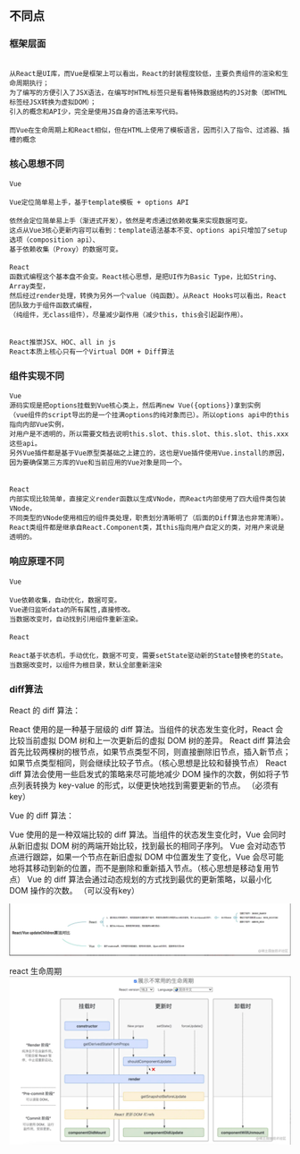 ## 不同点
### 框架层面

```text

从React是UI库，而Vue是框架上可以看出，React的封装程度较低，主要负责组件的渲染和生命周期执行；
为了编写的方便引入了JSX语法，在编写时HTML标签只是有着特殊数据结构的JS对象（即HTML标签经JSX转换为虚拟DOM）；
引入的概念和API少，完全是使用JS自身的语法来写代码。

而Vue在生命周期上和React相似，但在HTML上使用了模板语言，因而引入了指令、过滤器、插槽的概念
```


### 核心思想不同
```text
Vue

Vue定位简单易上手，基于template模板 + options API

依然会定位简单易上手（渐进式开发），依然是考虑通过依赖收集来实现数据可变。
这点从Vue3核心更新内容可以看到：template语法基本不变、options api只增加了setup选项（composition api）、
基于依赖收集（Proxy）的数据可变。

React
函数式编程这个基本盘不会变。React核心思想，是把UI作为Basic Type，比如String、Array类型，
然后经过render处理，转换为另外一个value（纯函数）。从React Hooks可以看出，React团队致力于组件函数式编程，
（纯组件，无class组件），尽量减少副作用（减少this，this会引起副作用）。


React推崇JSX、HOC、all in js
React本质上核心只有一个Virtual DOM + Diff算法

```

### 组件实现不同
```text
Vue
源码实现是把options挂载到Vue核心类上，然后再new Vue({options})拿到实例
（vue组件的script导出的是一个挂满options的纯对象而已）。所以options api中的this指向内部Vue实例，
对用户是不透明的，所以需要文档去说明this.slot、this.slot、this.slot、this.xxx这些api。
另外Vue插件都是基于Vue原型类基础之上建立的，这也是Vue插件使用Vue.install的原因，
因为要确保第三方库的Vue和当前应用的Vue对象是同一个。


React
内部实现比较简单，直接定义render函数以生成VNode，而React内部使用了四大组件类包装VNode，
不同类型的VNode使用相应的组件类处理，职责划分清晰明了（后面的Diff算法也非常清晰）。
React类组件都是继承自React.Component类，其this指向用户自定义的类，对用户来说是透明的。
```

### 响应原理不同

```text
Vue

Vue依赖收集，自动优化，数据可变。
Vue递归监听data的所有属性,直接修改。
当数据改变时，自动找到引用组件重新渲染。

React

React基于状态机，手动优化，数据不可变，需要setState驱动新的State替换老的State。
当数据改变时，以组件为根目录，默认全部重新渲染

```

### diff算法

React 的 diff 算法：

React 使用的是一种基于层级的 diff 算法。当组件的状态发生变化时，React 会比较当前虚拟 DOM 树和上一次更新后的虚拟 DOM 树的差异。
React diff 算法会首先比较两棵树的根节点，如果节点类型不同，则直接删除旧节点，插入新节点；如果节点类型相同，则会继续比较子节点。（核心思想是比较和替换节点）
React diff 算法会使用一些启发式的策略来尽可能地减少 DOM 操作的次数，例如将子节点列表转换为 key-value 的形式，以便更快地找到需要更新的节点。
（必须有key）

Vue 的 diff 算法：

Vue 使用的是一种双端比较的 diff 算法。当组件的状态发生变化时，Vue 会同时从新旧虚拟 DOM 树的两端开始比较，找到最长的相同子序列。
Vue 会对动态节点进行跟踪，如果一个节点在新旧虚拟 DOM 中位置发生了变化，Vue 会尽可能地将其移动到新的位置，而不是删除和重新插入节点。（核心思想是移动复用节点）
Vue 的 diff 算法会通过动态规划的方式找到最优的更新策略，以最小化 DOM 操作的次数。
（可以没有key）


![img_15.png](imgs/img2/img_15.png)


react 生命周期
![img_16.png](imgs/img2/img_16.png)
